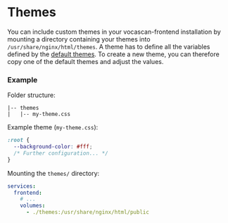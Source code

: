 # Themes

You can include custom themes in your vocascan-frontend installation by mounting a directory containing your themes into `/usr/share/nginx/html/themes`.
A theme has to define all the variables defined by the [default themes](https://github.com/vocascan/vocascan-frontend/tree/main/public/default-themes).
To create a new theme, you can therefore copy one of the default themes and adjust the values.

### Example

Folder structure:

```
|-- themes
|   |-- my-theme.css
```

Example theme (`my-theme.css`):

```css
:root {
  --background-color: #fff;
  /* Further configuration... */
}
```

Mounting the `themes/` directory:

```yml
services:
  frontend:
    # ...
    volumes:
      - ./themes:/usr/share/nginx/html/public
```
